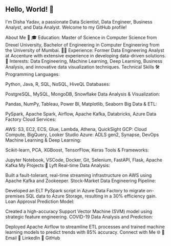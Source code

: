 ## Hello, World! 👋
I'm Disha Yadav, a passionate Data Scientist, Data Engineer, Business Analyst, and Data Analyst. Welcome to my GitHub profile!

About Me 📝
🎓 Education: Master of Science in Computer Science from Drexel University, Bachelor of Engineering in Computer Engineering from the University of Mumbai.
🧑‍💻 Experience: Former Data Engineering Analyst at Accenture with extensive experience in developing data-driven solutions.
🌟 Interests: Data Engineering, Machine Learning, Deep Learning, Business Analysis, and innovative data visualization techniques.
Technical Skills 🛠️
Programming Languages:

Python, Java, R, SQL, NoSQL, HiveQL
Databases:

PostgreSQL, MySQL, MongoDB, Snowflake
Data Analysis & Visualization:

Pandas, NumPy, Tableau, Power BI, Matplotlib, Seaborn
Big Data & ETL:

PySpark, Apache Spark, Airflow, Apache Kafka, Databricks, Azure Data Factory
Cloud Services:

AWS: S3, EC2, ECS, Glue, Lambda, Athena, QuickSight
GCP: Cloud Compute, BigQuery, Looker Studio
Azure: ADLS gen2, Synapse, DevOps
Machine Learning & Deep Learning:

Scikit-learn, PCA, XGBoost, TensorFlow, Keras
Tools & Frameworks:

Jupyter Notebook, VSCode, Docker, Git, Selenium, FastAPI, Flask, Apache Kafka
My Projects 🚀
Lyft Real-time Data Analysis:

Built a fault-tolerant, real-time streaming infrastructure on AWS using Apache Kafka and Zookeeper.
Stock-Market Data Engineering Pipeline:

Developed an ELT PySpark script in Azure Data Factory to migrate on-premises SQL data to Azure Storage, resulting in a 30% efficiency gain.
Loan Approval Prediction Model:

Created a high-accuracy Support Vector Machine (SVM) model using strategic feature engineering.
COVID-19 Data Analysis and Prediction:

Deployed Apache Airflow to streamline ETL processes and trained machine learning models to predict trends with 85% accuracy.
Connect with Me 🌐
📧 Email
💼 LinkedIn
📂 GitHub
